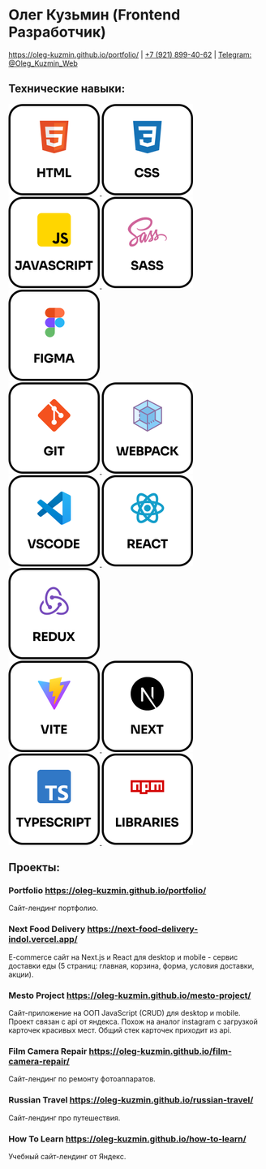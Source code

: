 # Олег Кузьмин (Frontend Разработчик)

<a href="https://oleg-kuzmin.github.io/portfolio/">https://oleg-kuzmin.github.io/portfolio/</a>
<span>|</span>
<a href="tel:+79218994062">+7 (921) 899-40-62</a>
<span>|</span>
<a href="https://t.me/Oleg_Kuzmin_Web">Telegram: @Oleg_Kuzmin_Web</a>

## Технические навыки:

<div>
  <a href="https://oleg-kuzmin.github.io/portfolio">
    <img src='./images/html.svg' alt="Логотип html" />
  </a>
  <a href="https://oleg-kuzmin.github.io/portfolio">
    <img src='./images/css.svg' alt="Логотип css" />
  </a>
  <a href="https://oleg-kuzmin.github.io/portfolio">
    <img src='./images/javascript.svg' alt="Логотип javascript" />
  </a>
  <a href="https://oleg-kuzmin.github.io/portfolio">
    <img src='./images/sass.svg' alt="Логотип sass" />
  </a>
  <a href="https://oleg-kuzmin.github.io/portfolio">
    <img src='./images/figma.svg' alt="Логотип figma" />
  </a>
</div>

<div>
  <a href="https://oleg-kuzmin.github.io/portfolio">
    <img src='./images/git.svg' alt="Логотип git" />
  </a>
  <a href="https://oleg-kuzmin.github.io/portfolio">
    <img src='./images/webpack.svg' alt="Логотип webpack" />
  </a>
  <a href="https://oleg-kuzmin.github.io/portfolio">
    <img src='./images/vscode.svg' alt="Логотип vscode" />
  </a>
  <a href="https://oleg-kuzmin.github.io/portfolio">
    <img src='./images/react.svg' alt="Логотип react" />
  </a>
  <a href="https://oleg-kuzmin.github.io/portfolio">
    <img src='./images/redux.svg' alt="Логотип redux" />
  </a>
</div>

<div>
  <a href="https://oleg-kuzmin.github.io/portfolio">
    <img src='./images/vite.svg' alt="Логотип vite" />
  </a>
  <a href="https://oleg-kuzmin.github.io/portfolio">
    <img src='./images/next.svg' alt="Логотип next" />
  </a>
  <a href="https://oleg-kuzmin.github.io/portfolio">
    <img src='./images/typescript.svg' alt="Логотип typescript" />
  </a>
    <a href="https://oleg-kuzmin.github.io/portfolio">
    <img src='./images/npm.svg' alt="Логотип npm" />
  </a>
</div>

## Проекты:

### Portfolio https://oleg-kuzmin.github.io/portfolio/

Сайт-лендинг портфолио.

### Next Food Delivery https://next-food-delivery-indol.vercel.app/

E-commerce сайт на Next.js и React для desktop и mobile - сервис доставки еды (5 страниц: главная, корзина, форма, условия доставки, акции).

### Mesto Project https://oleg-kuzmin.github.io/mesto-project/

Сайт-приложение на ООП JavaScript (CRUD) для desktop и mobile. Проект связан с api от яндекса. Похож на аналог instagram с загрузкой карточек красивых мест. Общий стек карточек приходит из api.

### Film Camera Repair https://oleg-kuzmin.github.io/film-camera-repair/

Сайт-лендинг по ремонту фотоаппаратов.

### Russian Travel https://oleg-kuzmin.github.io/russian-travel/

Сайт-лендинг про путешествия.

### How To Learn https://oleg-kuzmin.github.io/how-to-learn/

Учебный сайт-лендинг от Яндекс.
